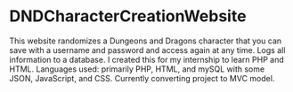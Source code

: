 # DNDCharacterCreationWebsite
This website randomizes a Dungeons and Dragons character that you can save with a username and password and access again at any time. Logs all information to a database. I created this for my internship to learn PHP and HTML.
Languages used: primarily PHP, HTML, and mySQL with some JSON, JavaScript, and CSS. Currently converting project to MVC model.
